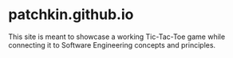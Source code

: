# patchkin.github.io
This site is meant to showcase a working Tic-Tac-Toe game while connecting it to Software Engineering concepts and principles.
